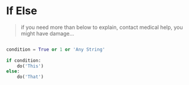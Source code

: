 # If Else

> if you need more than below to explain, contact medical help, you might have damage...

```py

condition = True or 1 or 'Any String'
 
if condition:
    do('This')
else:
    do('That')
```